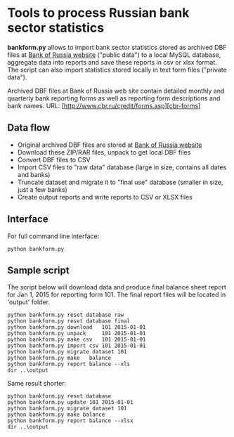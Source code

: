 # Tools to process Russian bank sector statistics 

**bankform.py** allows to import bank sector statistics stored as archived DBF files at [Bank of Russia website][cbr-forms] ("public data") to a local MySQL database, aggregate data into reports and save these reports in csv or xlsx format. The script can also import statistics stored locally in text form files ("private data"). 

Archived DBF files at Bank of Russia web site contain detailed monthly and quarterly bank reporting forms as well as reporting form descriptions and bank names. URL: [http://www.cbr.ru/credit/forms.asp][cbr-forms] 

[cbr-forms]: http://www.cbr.ru/credit/forms.asp

## Data flow 

- Original archived DBF files are stored at [Bank of Russia website][cbr-forms]
- Download these ZIP/RAR files, unpack to get local DBF files
- Convert DBF files to CSV 
- Import CSV files to "raw data" database (large in size, contains all dates and banks)
- Truncate dataset and migrate it to "final use" database (smaller in size, just a few banks)
- Create output reports and write reports to CSV or XLSX files

## Interface

For full command line interface: 
```
python bankform.py 
```

## Sample script
The script below will download data and produce final balance sheet report for Jan 1, 2015 for reporting form 101. The final report files will be located in 'output' folder.

```
python bankform.py reset database raw
python bankform.py reset database final    
python bankform.py download   101 2015-01-01
python bankform.py unpack     101 2015-01-01
python bankform.py make csv   101 2015-01-01
python bankform.py import csv 101 2015-01-01
python bankform.py migrate dataset 101        
python bankform.py make   balance
python bankform.py report balance --xls
dir ..\output

```

Same result shorter:

```
python bankform.py reset database 
python bankform.py update 101 2015-01-01
python bankform.py migrate dataset 101        
python bankform.py make balance
python bankform.py report balance --xlsx
dir ..\output

```
